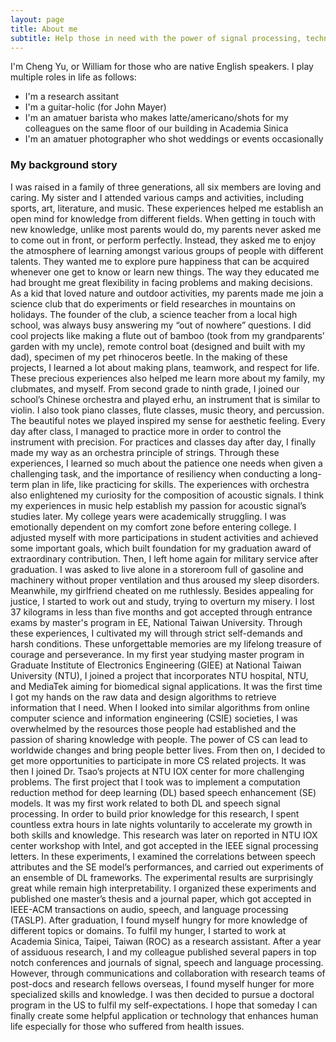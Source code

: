 ```yaml
---
layout: page
title: About me
subtitle: Help those in need with the power of signal processing, technologies, and passion.
---
```


I'm Cheng Yu, or William for those who are native English speakers. I play multiple roles in life as follows:

- I'm a research assitant
- I'm a guitar-holic (for John Mayer)
- I'm an amatuer barista who makes latte/americano/shots for my colleagues on the same floor of our building in Academia Sinica
- I'm an amatuer photographer who shot weddings or events occasionally

### My background story

I was raised in a family of three generations, all six members are loving and caring. My sister and I attended various camps and activities, including sports, art, literature, and music. These experiences helped me establish an open mind for knowledge from different fields. When getting in touch with new knowledge, unlike most parents would do, my parents never asked me to come out in front, or perform perfectly. Instead, they asked me to enjoy the atmosphere of learning amongst various groups of people with different talents. They wanted me to explore pure happiness that can be acquired whenever one get to know or learn new things. The way they educated me had brought me great flexibility in facing problems and making decisions.
  As a kid that loved nature and outdoor activities, my parents made me join a science club that do experiments or field researches in mountains on holidays. The founder of the club, a science teacher from a local high school, was always busy answering my “out of nowhere” questions. I did cool projects like making a flute out of bamboo (took from my grandparents’ garden with my uncle), remote control boat (designed and built with my dad), specimen of my pet rhinoceros beetle. In the making of these projects, I learned a lot about making plans, teamwork, and respect for life. These precious experiences also helped me learn more about my family, my clubmates, and myself.
  From second grade to ninth grade, I joined our school’s Chinese orchestra and played erhu, an instrument that is similar to violin. I also took piano classes, flute classes, music theory, and percussion. The beautiful notes we played inspired my sense for aesthetic feeling. Every day after class, I managed to practice more in order to control the instrument with precision. For practices and classes day after day, I finally made my way as an orchestra principle of strings. Through these experiences, I learned so much about the patience one needs when given a challenging task, and the importance of resiliency when conducting a long-term plan in life, like practicing for skills. The experiences with orchestra also enlightened my curiosity for the composition of acoustic signals. I think my experiences in music help establish my passion for acoustic signal’s studies later.
  My college years were academically struggling. I was emotionally dependent on my comfort zone before entering college. I adjusted myself with more participations in student activities and achieved some important goals, which built foundation for my graduation award of extraordinary contribution. Then, I left home again for military service after graduation. I was asked to live alone in a storeroom full of gasoline and machinery without proper ventilation and thus aroused my sleep disorders. Meanwhile, my girlfriend cheated on me ruthlessly. Besides appealing for justice, I started to work out and study, trying to overturn my misery. I lost 37 kilograms in less than five months and got accepted through entrance exams by master's program in EE, National Taiwan University. Through these experiences, I cultivated my will through strict self-demands and harsh conditions. These unforgettable memories are my lifelong treasure of courage and perseverance.
  In my first year studying master program in Graduate Institute of Electronics Engineering (GIEE) at National Taiwan University (NTU), I joined a project that incorporates NTU hospital, NTU, and MediaTek aiming for biomedical signal applications. It was the first time I got my hands on the raw data and design algorithms to retrieve information that I need. When I looked into similar algorithms from online computer science and information engineering (CSIE) societies, I was overwhelmed by the resources those people had established and the passion of sharing knowledge with people. The power of CS can lead to worldwide
changes and bring people better lives. From then on, I decided to get more opportunities to participate in more CS related projects. It was then I joined Dr. Tsao’s projects at NTU IOX center for more challenging problems. The first project that I took was to implement a computation reduction method for deep learning (DL) based speech enhancement (SE) models. It was my first work related to both DL and speech signal processing. In order to build prior knowledge for this research, I spent countless extra hours in late nights voluntarily to accelerate my growth in both skills and knowledge. This research was later on reported in NTU IOX center workshop with Intel, and got accepted in the IEEE signal processing letters. In these experiments, I examined the correlations between speech attributes and the SE model’s performances, and carried out experiments of an ensemble of DL frameworks. The experimental results are surprisingly great while remain high interpretability. I organized these experiments and published one master’s thesis and a journal paper, which got accepted in IEEE-ACM transactions on audio, speech, and language processing (TASLP).
  After graduation, I found myself hungry for more knowledge of different topics or domains. To fulfil my hunger, I started to work at Academia Sinica, Taipei, Taiwan (ROC) as a research assistant. After a year of assiduous research, I and my colleague published several papers in top notch conferences and journals of signal, speech and language processing. However, through communications and collaboration with research teams of post-docs and research fellows overseas, I found myself hunger for more specialized skills and knowledge. I was then decided to pursue a doctoral program in the US to fulfil my self-expectations. I hope that someday I can finally create some helpful application or technology that enhances human life especially for those who suffered from health issues. 

